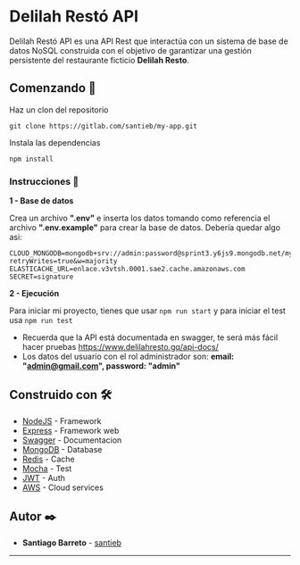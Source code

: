 # Delilah Restó API

Delilah Restó API es una API Rest que interactúa con un sistema de base de datos NoSQL construida con el objetivo de garantizar una gestión persistente del restaurante ficticio **Delilah Resto**.

## Comenzando 🚀

Haz un clon del repositorio

```
git clone https://gitlab.com/santieb/my-app.git
```

Instala las dependencias

```
npm install
```

### Instrucciones 📄

**1 - Base de datos**

Crea un archivo **".env"** e inserta los datos tomando como referencia el archivo **".env.example"** para crear la base de datos. Debería quedar algo asi:

```
CLOUD_MONGODB=mongodb+srv://admin:password@sprint3.y6js9.mongodb.net/myFirstDatabase?retryWrites=true&w=majority
ELASTICACHE_URL=enlace.v3vtsh.0001.sae2.cache.amazonaws.com
SECRET=signature
```

**2 - Ejecución**

Para iniciar mi proyecto, tienes que usar `npm run start` y para iniciar el test usa `npm run test`

* Recuerda que la API está documentada en swagger, te será más fácil hacer pruebas
https://www.delilahresto.gq/api-docs/
* Los datos del usuario con el rol administrador son: **email: "admin@gmail.com", password: "admin"**

## Construido con 🛠️

* [NodeJS]("https://nodejs.org/es/") - Framework
* [Express]("https://expressjs.com/es/") - Framework web
* [Swagger]("https://swagger.io/) - Documentacion
* [MongoDB]("https://www.mongodb.com/es") - Database
* [Redis]("https://redis.io/") - Cache
* [Mocha]("https://mochajs.org/") - Test
* [JWT]("https://jwt.io/") - Auth
* [AWS]("https://aws.amazon.com/) - Cloud services


## Autor ✒️

* **Santiago Barreto** - [santieb](https://gitlab.com/santieb) 

---
